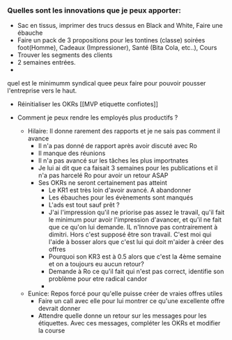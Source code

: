 ### Quelles sont les innovations que je peux apporter:
- Sac en tissus, imprimer des trucs dessus en Black and White, Faire une ébauche
- Faire un pack de 3 propositions pour les tontines (classe) soirées foot(Homme), Cadeaux (Impressioner), Santé (Bita Cola, etc..), Cours 
- Trouver les segments des clients
- 2 semaines entrées.
- 

 quel est le minimumm syndical quee peux faire pour pouvoir pousser l'entreprise vers le haut. 
- Réinitialiser les OKRs
[[MVP etiquette confiotes]]

- Comment je peux rendre les employés plus productifs ?
	- Hilaire: Il donne rarement des rapports et je ne sais pas comment il avance
		- Il n'a pas donné de rapport après avoir discuté avec Ro
		- Il manque des réunions
		- Il n'a pas avancé sur les tâches les plus importnates
		- Je lui ai dit que ca faisait 3 semaines pour les publications et il n'a pas harcelé Ro pour avoir un retour ASAP
		- Ses OKRs ne seront certainement pas atteint
			- Le KR1 est très loin d'avoir avancé. A abandonner
			- Les ébauches pour les évènements sont manqués
			- L'ads est tout sauf prêt ?
			- J'ai l'impression qu'il ne priorise pas assez le travail, qu'il fait le minimum pour avoir l'impression d'avancer, et qu'il ne fait que ce qu'on lui demande. IL n'Innove pas contrairement à dimitri. Hors c'est supposé être son travail. C'est moi qui l'aide à bosser alors que c'est lui qui doit m'aider à créer des offres
			- Pourquoi son KR3 est à 0.5 alors que c'est la 4ème semaine et on a toujours eu aucun retour? 
			- Demande à Ro ce qu'il fait qui n'est pas correct, identifie son problème pour etre radical candor
			- 
	- Eunice: Repos forcé pour qu'elle puisse créer de vraies offres utiles
		- Faire un call avec elle pour lui montrer ce qu'une excellente offre devrait donner
		- Attendre quelle donne un retour sur les messages pour les étiquettes. Avec ces messages, compléter les OKRs et modifier la course